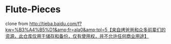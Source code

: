 # Flute-Pieces
clone from http://tieba.baidu.com/f?kw=%B3%A4%B5%D1&amp;fr=ala0&amp;tpl=5【来自烤爸爸和众多前辈们的资源，此仓库仅用于储存和备份，仅有使用权，并不允许任何商业用途】
